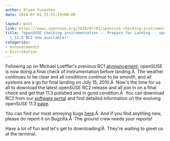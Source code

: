```yaml
---
author: Bryen Yunashko
date: 2010-07-01 15:55:15+00:00

layout: post
link: https://news.opensuse.org/2010/07/01/opensuse-checking-instrumentation-prepare-for-landing-opensuse-11-3-rc2-now-available/
title: "openSUSE checking instrumentation -- Prepare for Landing -- openSUSE\
  \ 11.3 RC2 now available!"
categories:
- Announcements
- Distribution
---
```

Following up on Michael Loeffler's previous RC1 [announcement](https://news.opensuse.org/2010/06/17/opensuse-approaching-destination-please-fasten-your-seat-belts-opensuse-11-3-rc1-is-available/), openSUSE is now doing a final check of instrumentation before landing.Â  The weather continues to be clear and all conditions continue to be smooth, and all systems are a go for final landing on July 15, 2010.Â  Now's the time for us all to download the latest openSUSE RC2 release and all join in on a final check and get that 11.3 polished and in good condition.Â  You can download RC2 from our [software portal](http://software.opensuse.org/developer/en) and find detailed information on the evolving openSUSE 11.3 [page](http://wiki.opensuse.org/Product_highlights).

You can find our most annoying bugs [here](http://en.opensuse.org/Bugs:Most_Annoying_Bugs_11.3_dev).Â  And if you find anything new, please do report it on Bugzilla.Â  The ground crew needs your reports!

Have a lot of fun and let's get to downloading!Â  They're waiting to greet us at the terminal.		

